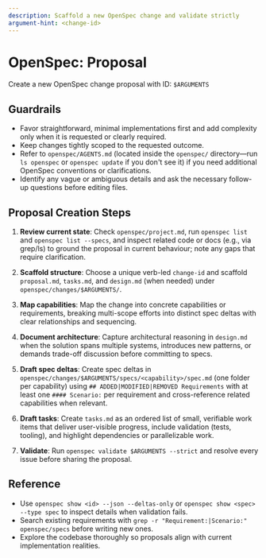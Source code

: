 ```yaml
---
description: Scaffold a new OpenSpec change and validate strictly
argument-hint: <change-id>
---
```


# OpenSpec: Proposal

Create a new OpenSpec change proposal with ID: `$ARGUMENTS`

## Guardrails
- Favor straightforward, minimal implementations first and add complexity only when it is requested or clearly required.
- Keep changes tightly scoped to the requested outcome.
- Refer to `openspec/AGENTS.md` (located inside the `openspec/` directory—run `ls openspec` or `openspec update` if you don't see it) if you need additional OpenSpec conventions or clarifications.
- Identify any vague or ambiguous details and ask the necessary follow-up questions before editing files.

## Proposal Creation Steps

1. **Review current state**: Check `openspec/project.md`, run `openspec list` and `openspec list --specs`, and inspect related code or docs (e.g., via grep/ls) to ground the proposal in current behaviour; note any gaps that require clarification.

2. **Scaffold structure**: Choose a unique verb-led `change-id` and scaffold `proposal.md`, `tasks.md`, and `design.md` (when needed) under `openspec/changes/$ARGUMENTS/`.

3. **Map capabilities**: Map the change into concrete capabilities or requirements, breaking multi-scope efforts into distinct spec deltas with clear relationships and sequencing.

4. **Document architecture**: Capture architectural reasoning in `design.md` when the solution spans multiple systems, introduces new patterns, or demands trade-off discussion before committing to specs.

5. **Draft spec deltas**: Create spec deltas in `openspec/changes/$ARGUMENTS/specs/<capability>/spec.md` (one folder per capability) using `## ADDED|MODIFIED|REMOVED Requirements` with at least one `#### Scenario:` per requirement and cross-reference related capabilities when relevant.

6. **Draft tasks**: Create `tasks.md` as an ordered list of small, verifiable work items that deliver user-visible progress, include validation (tests, tooling), and highlight dependencies or parallelizable work.

7. **Validate**: Run `openspec validate $ARGUMENTS --strict` and resolve every issue before sharing the proposal.

## Reference
- Use `openspec show <id> --json --deltas-only` or `openspec show <spec> --type spec` to inspect details when validation fails.
- Search existing requirements with `grep -r "Requirement:|Scenario:" openspec/specs` before writing new ones.
- Explore the codebase thoroughly so proposals align with current implementation realities.
